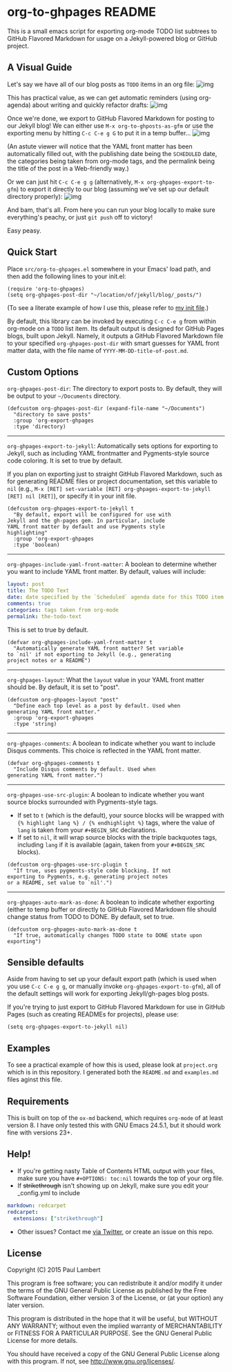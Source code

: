 # org-to-ghpages README

This is a small emacs script for exporting org-mode TODO list subtrees to GitHub Flavored Markdown for usage on a Jekyll-powered blog or GitHub project. 

## A Visual Guide

Let's say we have all of our blog posts as `TODO` items in an org file: 
![img](https://raw.githubusercontent.com/lambertington/org-to-ghpages/master/images/emacs1.png)

This has practical value, as we can get automatic reminders (using org-agenda) about writing and quickly refactor drafts:
![img](https://raw.githubusercontent.com/lambertington/org-to-ghpages/master/images/emacs2.png)

Once we're done, we export to GitHub Flavored Markdown for posting to our Jekyll blog! We can either use `M-x org-to-ghposts-as-gfm` or use the exporting menu by hitting `C-c C-e g G` to put it in a temp buffer&#x2026;
![img](https://raw.githubusercontent.com/lambertington/org-to-ghpages/master/images/emacs3.png)

(An astute viewer will notice that the YAML front matter has been automatically filled out, with the publishing date being the `SCHEDULED` date, the categories being taken from org-mode tags, and the permalink being the title of the post in a Web-friendly way.)

Or we can just hit `C-c C-e g g` (alternatively, `M-x org-ghpages-export-to-gfm`) to export it directly to our blog (assuming we've set up our default directory properly):
![img](https://raw.githubusercontent.com/lambertington/org-to-ghpages/master/images/emacs4.png)

And bam, that's all. From here you can run your blog locally to make sure everything's peachy, or just `git push` off to victory!

Easy peasy.

## Quick Start

Place `src/org-to-ghpages.el` somewhere in your Emacs' load path, and then add the following lines to your init.el:

```common-lisp
(require 'org-to-ghpages)
(setq org-ghpages-post-dir "~/location/of/jekyll/blog/_posts/")
```

(To see a literate example of how I use this, please refer to [my init file](https://github.com/lambertington/dotfiles/blob/master/emacs.d/lambert-config.org#external-scripts).)

By default, this library can be invoked by executing `C-c C-e g` from within org-mode on a `TODO` list item. Its default output is designed for GitHub Pages blogs, built upon Jekyll. Namely, it outputs a GitHub Flavored Markdown file to your specified `org-ghpages-post-dir` with smart guesses for YAML front matter data, with the file name of `YYYY-MM-DD-title-of-post.md`. 

## Custom Options

`org-ghpages-post-dir`: The directory to export posts to. By default, they will be output to your `~/Documents` directory.

```common-lisp
(defcustom org-ghpages-post-dir (expand-file-name "~/Documents")
  "directory to save posts"
  :group 'org-export-ghpages
  :type 'directory)
```

---

`org-ghpages-export-to-jekyll`: Automatically sets options for exporting to Jekyll, such as including YAML frontmatter and Pygments-style source code coloring. It is set to true by default. 

If you plan on exporting just to straight GitHub Flavored Markdown, such as for generating README files or project documentation, set this variable to `nil` (e.g., `M-x [RET] set-variable [RET] org-ghpages-export-to-jekyll [RET] nil [RET]`), or specify it in your init file.

```common-lisp
(defcustom org-ghpages-export-to-jekyll t
  "By default, export will be configured for use with 
Jekyll and the gh-pages gem. In particular, include
YAML front matter by default and use Pygments style 
highlighting"
  :group 'org-export-ghpages
  :type 'boolean)

```

---

`org-ghpages-include-yaml-front-matter`: A boolean to determine whether you want to include YAML front matter. By default, values will include:

```yaml
layout: post
title: The TODO Text
date: date specified by the `Scheduled` agenda date for this TODO item
comments: true
categories: tags taken from org-mode
permalink: the-todo-text
```

This is set to true by default.

```common-lisp
(defvar org-ghpages-include-yaml-front-matter t
  "Automatically generate YAML front matter? Set variable
to `nil' if not exporting to Jekyll (e.g., generating 
project notes or a README")

```

---

`org-ghpages-layout`: What the `layout` value in your YAML front matter should be. By default, it is set to "post".

```common-lisp
(defcustom org-ghpages-layout "post"
  "Define each top level as a post by default. Used when
generating YAML front matter."
  :group 'org-export-ghpages
  :type 'string)

```

---

`org-ghpages-comments`: A boolean to indicate whether you want to include Disqus comments. This choice is reflected in the YAML front matter.

```common-lisp
(defvar org-ghpages-comments t
  "Include Disqus comments by default. Used when 
generating YAML front matter.")

```

---

`org-ghpages-use-src-plugin`: A boolean to indicate whether you want source blocks surrounded with Pygments-style tags. 
-   If set to `t` (which is the default), your source blocks will be wrapped with `{% highlight lang %} / {% endhighlight %}` tags, where the value of `lang` is taken from your `#+BEGIN_SRC` declarations.
-   If set to `nil`, it will wrap source blocks with the triple backquotes tags, including `lang` if it is available (again, taken from your `#+BEGIN_SRC` blocks).

```common-lisp
(defcustom org-ghpages-use-src-plugin t
  "If true, uses pygments-style code blocking. If not 
exporting to Pygments, e.g. generating project notes 
or a README, set value to `nil'.")

```

---

`org-ghpages-auto-mark-as-done`: A boolean to indicate whether exporting (either to temp buffer or directly to GitHub Flavored Markdown file should change status from TODO to DONE. By default, set to true.

```common-lisp
(defcustom org-ghpages-auto-mark-as-done t
  "If true, automatically changes TODO state to DONE state upon exporting")

```

## Sensible defaults

Aside from having to set up your default export path (which is used when you use `C-c C-e g g`, or manually invoke `org-ghpages-export-to-gfm`), all of the default settings will work for exporting Jekyll/gh-pages blog posts. 

If you're trying to just export to GitHub Flavored Markdown for use in GitHub Pages (such as creating READMEs for projects), please use:

```common-lisp
(setq org-ghpages-export-to-jekyll nil)
```

## Examples

To see a practical example of how this is used, please look at `project.org` which is in this repository. I generated both the `README.md` and `examples.md` files aginst this file.

## Requirements

This is built on top of the `ox-md` backend, which requires `org-mode` of at least version 8. I have only tested this with GNU Emacs 24.5.1, but it should work fine with versions 23+.

## Help!

-   If you're getting nasty Table of Contents HTML output with your files, make sure you have `#+OPTIONS: toc:nil` towards the top of your org file.
-   If ~~strikethrough~~ isn't showing up on Jekyll, make sure you edit your \_config.yml to include

```yaml
markdown: redcarpet
redcarpet:
  extensions: ["strikethrough"]
```

-   Other issues? Contact me [via Twitter](https://twitter.com/lambertington), or create an issue on this repo.

## License

Copyright (C) 2015 Paul Lambert

This program is free software; you can redistribute it and/or modify
it under the terms of the GNU General Public License as published by
the Free Software Foundation, either version 3 of the License, or
(at your option) any later version.

This program is distributed in the hope that it will be useful,
but WITHOUT ANY WARRANTY; without even the implied warranty of
MERCHANTABILITY or FITNESS FOR A PARTICULAR PURPOSE.  See the
GNU General Public License for more details.

You should have received a copy of the GNU General Public License
along with this program.  If not, see <http://www.gnu.org/licenses/>.
